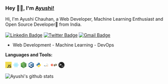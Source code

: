 ### Hey 👋🏽, I'm [Ayushi!](https://www.linkedin.com/in/ayushi-chauhan-87a45a1b0/) 
<!-- <br/>

<a href="https://www.linkedin.com/in/ayushi-chauhan-87a45a1b0/">
  <img align="left" alt="Ayushi Chauhan | Twitter" width="22px" src="https://cdn.jsdelivr.net/npm/simple-icons@v3/icons/twitter.svg" />
</a>
<a href="https://www.linkedin.com/in/ayushi-chauhan-87a45a1b0/">
  <img align="left" alt="Ayushi's LinkdeIN" width="22px" src="https://cdn.jsdelivr.net/npm/simple-icons@v3/icons/linkedin.svg" />
</a>
--> 


Hi, I'm Ayushi Chauhan, a Web Developer, Machine Learning Enthusiast and Open Source Developer🚀 from India. <br> <br> 
[![Linkedin Badge](https://img.shields.io/badge/-AyushiChauhan-blue?style=social&logo=Linkedin&logoColor=blue&link=https://www.linkedin.com/in/ayushi-chauhan-87a45a1b0/)](https://www.linkedin.com/in/ayushi-chauhan-87a45a1b0/)
[![Twitter Badge](http://img.shields.io/badge/-@howdevelop-1ca0f1?style=social&logo=twitter&logoColor=blue&link=https://www.linkedin.com/in/ayushi-chauhan-87a45a1b0/)](https://www.linkedin.com/in/ayushi-chauhan-87a45a1b0/) 
[![Gmail Badge](https://img.shields.io/badge/-GMail-c14438?style=social&logo=Gmail&logoColor=red&link=mailto:ayushichauhan913@gmail.com)](mailto:ayushichauhan913@gmail.com)
<br /> 



- Web Development - Machine Learning - DevOps


**Languages and Tools:**  

<code><img height="20" src="https://raw.githubusercontent.com/github/explore/80688e429a7d4ef2fca1e82350fe8e3517d3494d/topics/javascript/javascript.png"></code>
<code><img height="20" src="https://raw.githubusercontent.com/github/explore/80688e429a7d4ef2fca1e82350fe8e3517d3494d/topics/react/react.png"></code>
<code><img height="20" src="https://raw.githubusercontent.com/github/explore/80688e429a7d4ef2fca1e82350fe8e3517d3494d/topics/nodejs/nodejs.png"></code>
<code><img height="20" src="https://raw.githubusercontent.com/github/explore/80688e429a7d4ef2fca1e82350fe8e3517d3494d/topics/cpp/cpp.png"></code>
<code><img height="20" src="https://raw.githubusercontent.com/github/explore/80688e429a7d4ef2fca1e82350fe8e3517d3494d/topics/python/python.png"></code>
<code><img height="20" src="https://raw.githubusercontent.com/github/explore/80688e429a7d4ef2fca1e82350fe8e3517d3494d/topics/mysql/mysql.png"></code>
<code><img height="20" src="https://raw.githubusercontent.com/github/explore/80688e429a7d4ef2fca1e82350fe8e3517d3494d/topics/git/git.png"></code>
<code><img height="20" src="https://raw.githubusercontent.com/github/explore/80688e429a7d4ef2fca1e82350fe8e3517d3494d/topics/terminal/terminal.png"></code>

![Ayushi's github stats](https://github-readme-stats.vercel.app/api?username=shivaylamba&show_icons=true&hide_border=true)

